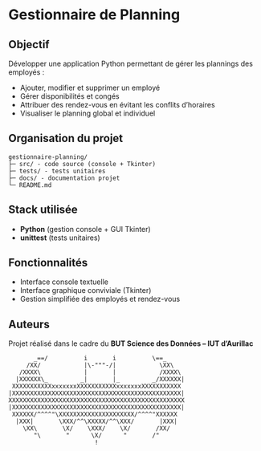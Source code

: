 
#  Gestionnaire de Planning

##  Objectif
Développer une application Python permettant de gérer les plannings des employés :  
- Ajouter, modifier et supprimer un employé  
- Gérer disponibilités et congés  
- Attribuer des rendez-vous en évitant les conflits d’horaires  
- Visualiser le planning global et individuel  

##  Organisation du projet
```
gestionnaire-planning/
├─ src/ - code source (console + Tkinter)
├─ tests/ - tests unitaires
├─ docs/ - documentation projet
└─ README.md
```

##  Stack utilisée
- **Python** (gestion console + GUI Tkinter)  
- **unittest** (tests unitaires)  

##  Fonctionnalités
- Interface console textuelle  
- Interface graphique conviviale (Tkinter)  
- Gestion simplifiée des employés et rendez-vous  

##  Auteurs
Projet réalisé dans le cadre du **BUT Science des Données – IUT d’Aurillac**  

```
       _==/          i       i          \==_
     /XX/            |\-"""-/|            \XX\
   /XXXX\            |       |            /XXXX\
  |XXXXXX\_         _|       |_         _/XXXXXX|
 XXXXXXXXXXXxxxxxxxXXXXXXXXXXXxxxxxxxXXXXXXXXXXX
|XXXXXXXXXXXXXXXXXXXXXXXXXXXXXXXXXXXXXXXXXXXXXXX|
XXXXXXXXXXXXXXXXXXXXXXXXXXXXXXXXXXXXXXXXXXXXXXXXX
|XXXXXXXXXXXXXXXXXXXXXXXXXXXXXXXXXXXXXXXXXXXXXXX|
 XXXXXX/^^^^"\XXXXXXXXXXXXXXXXXXXXX/^^^^"XXXXXX
  |XXX|       \XXX/^^\XXXXX/^^\XXX/       |XXX|
    \XX\       \X/    \XXX/    \X/       /XX/
       "\       "      \X/      "       /"
                        !
```

